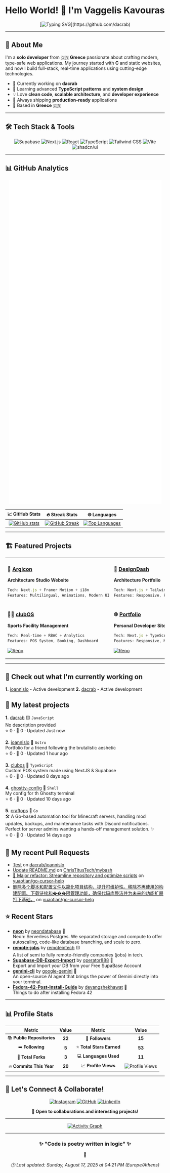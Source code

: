 <div align="center">

# Hello World! 👋 I'm Vaggelis Kavouras

[![Typing SVG](https://readme-typing-svg.herokuapp.com?font=Fira+Code&size=22&duration=3000&pause=1000&color=58A6FF&center=true&vCenter=true&width=700&lines=Full+Stack+Developer+from+Greece+🇬🇷;Building+Modern+Web+Applications;Always+Learning+%26+Shipping!;TypeScript+%7C+React+%7C+Next.js+Enthusiast;20+Commits+in+2025!)](https://github.com/dacrab)

---

</div>

## 🚀 About Me

I'm a **solo developer** from 🇬🇷 **Greece** passionate about crafting modern, type-safe web applications. My journey started with **C** and static websites, and now I build full-stack, real-time applications using cutting-edge technologies.

- 🔭 Currently working on **dacrab**
- 🌱 Learning advanced **TypeScript patterns** and **system design**
- 💡 Love **clean code**, **scalable architecture**, and **developer experience**
- 🎯 Always shipping **production-ready** applications
- 📍 Based in **Greece** 🇬🇷

---

## 🛠️ Tech Stack & Tools

<div align="center">

![Supabase](https://img.shields.io/badge/Supabase-3ECF8E?style=for-the-badge&logo=supabase&logoColor=white)
![Next.js](https://img.shields.io/badge/Next.js-000000?style=for-the-badge&logo=next.js&logoColor=white)
![React](https://img.shields.io/badge/React-20232A?style=for-the-badge&logo=react&logoColor=61DAFB)
![TypeScript](https://img.shields.io/badge/TypeScript-3178C6?style=for-the-badge&logo=typescript&logoColor=white)
![Tailwind CSS](https://img.shields.io/badge/TailwindCSS-06B6D4?style=for-the-badge&logo=tailwind-css&logoColor=white)
![Vite](https://img.shields.io/badge/Vite-646CFF?style=for-the-badge&logo=vite&logoColor=white)
![shadcn/ui](https://img.shields.io/badge/shadcn/ui-000000?style=for-the-badge&logo=shadcn&logoColor=white)

</div>

---

## 📊 GitHub Analytics

<div align="center">

![GitHub Metrics](https://raw.githubusercontent.com/dacrab/dacrab/main/github-metrics.svg)

</div>

<div align="center">

| 📈 **GitHub Stats** | 🔥 **Streak Stats** | 🌐 **Languages** |
|:---:|:---:|:---:|
| [![GitHub stats](https://github-readme-stats.vercel.app/api?username=dacrab&show_icons=true&theme=tokyonight&hide_border=true&bg_color=0D1117&title_color=58A6FF&text_color=C3D1D9&icon_color=58A6FF)](https://github.com/dacrab) | [![GitHub Streak](https://github-readme-streak-stats.herokuapp.com/?user=dacrab&theme=tokyonight&hide_border=true&background=0D1117&stroke=58A6FF&ring=58A6FF&fire=FF6B6B&currStreakLabel=58A6FF)](https://github.com/dacrab) | [![Top Languages](https://github-readme-stats.vercel.app/api/top-langs/?username=dacrab&layout=compact&theme=tokyonight&hide_border=true&bg_color=0D1117&title_color=58A6FF&text_color=C3D1D9)](https://github.com/dacrab) |

</div>

---

## 🏗️ Featured Projects

<table>
<tr>
<td width="50%">

### 🎯 [Argicon](https://argicon.gr)
**Architecture Studio Website**

```typescript
Tech: Next.js + Framer Motion + i18n
Features: Multilingual, Animations, Modern UI
```

</td>
<td width="50%">

### 🧱 [DesignDash](https://designdash.gr)
**Architecture Portfolio**

```typescript
Tech: Next.js + Tailwind CSS + Dark Mode
Features: Responsive, Portfolio Gallery
```

</td>
</tr>
<tr>
<td width="50%">

### 🧑‍💼 [clubOS](https://clubos.vercel.app)
**Sports Facility Management**

```typescript
Tech: Real-time + RBAC + Analytics
Features: POS System, Booking, Dashboard
```
[![Repo](https://img.shields.io/badge/View_Code-100000?style=for-the-badge&logo=github&logoColor=white)](https://github.com/dacrab/clubos)

</td>
<td width="50%">

### 🌐 [Portfolio](https://dacrab.github.io/)
**Personal Developer Site**

```typescript
Tech: Next.js + TypeScript + TailwindCSS
Features: Responsive, Modern, Fast
```
[![Repo](https://img.shields.io/badge/View_Code-100000?style=for-the-badge&logo=github&logoColor=white)](https://github.com/dacrab/portfolio)

</td>
</tr>
</table>

---

## 👷 Check out what I'm currently working on

**1.** [ioannislo](https://github.com/dacrab/ioannislo) - Active development
**2.** [dacrab](https://github.com/dacrab/dacrab) - Active development

## 🌱 My latest projects

**1.** [dacrab](https://github.com/dacrab/dacrab) 🟨 `JavaScript`  
No description provided  
⭐ 0 · 🍴 0 · Updated Just now

**2.** [ioannislo](https://github.com/dacrab/ioannislo) 🚀 `Astro`  
Portfolio for a friend following the brutalistic aeshetic  
⭐ 0 · 🍴 0 · Updated 1 hour ago

**3.** [clubos](https://github.com/dacrab/clubos) 🔷 `TypeScript`  
Custom POS system made using NextJS & Supabase  
⭐ 0 · 🍴 0 · Updated 8 days ago

**4.** [ghostty-config](https://github.com/dacrab/ghostty-config) 🐚 `Shell`  
My config for th Ghostty terminal  
⭐ 6 · 🍴 0 · Updated 10 days ago

**5.** [craftops](https://github.com/dacrab/craftops) 🔵 `Go`  
🛠️ A Go-based automation tool for Minecraft servers, handling mod updates, backups, and maintenance tasks with Discord notifications. Perfect for server admins wanting a hands-off management solution. ✨  
⭐ 0 · 🍴 0 · Updated 14 days ago

## 🔨 My recent Pull Requests

- [Test](https://github.com/dacrab/ioannislo/pull/1) on [dacrab/ioannislo](https://api.github.com/repos/dacrab/ioannislo)
- [Update README.md](https://github.com/ChrisTitusTech/mybash/pull/108) on [ChrisTitusTech/mybash](https://api.github.com/repos/ChrisTitusTech/mybash)
- [🚀 Major refactor: Streamline repository and optimize scripts](https://github.com/yuaotian/go-cursor-help/pull/568) on [yuaotian/go-cursor-help](https://api.github.com/repos/yuaotian/go-cursor-help)
- [删除多个脚本和配置文件以简化项目结构，提升可维护性。移除不再使用的构建配置、下载链接和���限管理功能，确保代码库整洁并为未来的功能扩展打下基础。](https://github.com/yuaotian/go-cursor-help/pull/548) on [yuaotian/go-cursor-help](https://api.github.com/repos/yuaotian/go-cursor-help)

## ⭐ Recent Stars

- [**neon**](https://github.com/neondatabase/neon) by [neondatabase](https://github.com/neondatabase) 🦀  
  Neon: Serverless Postgres. We separated storage and compute to offer autoscaling, code-like database branching, and scale to zero.
- [**remote-jobs**](https://github.com/remoteintech/remote-jobs) by [remoteintech](https://github.com/remoteintech) 🟨  
  A list of semi to fully remote-friendly companies (jobs) in tech.
- [**Supabase-DB-Export-Import**](https://github.com/operator888/Supabase-DB-Export-Import) by [operator888](https://github.com/operator888) 🔷  
  Export and Import your DB from your Free SupaBase Account
- [**gemini-cli**](https://github.com/google-gemini/gemini-cli) by [google-gemini](https://github.com/google-gemini) 🔷  
  An open-source AI agent that brings the power of Gemini directly into your terminal.
- [**Fedora-42-Post-Install-Guide**](https://github.com/devangshekhawat/Fedora-42-Post-Install-Guide) by [devangshekhawat](https://github.com/devangshekhawat) 📁  
  Things to do after installing Fedora 42

---

## 📊 Profile Stats

<div align="center">

| Metric | Value | Metric | Value |
|:---:|:---:|:---:|:---:|
| 📚 **Public Repositories** | **22** | 👥 **Followers** | **15** |
| ➡️ **Following** | **5** | ⭐ **Total Stars Earned** | **53** |
| 🍴 **Total Forks** | **3** | 💻 **Languages Used** | **11** |
| 🔥 **Commits This Year** | **20** | 📈 **Profile Views** | ![Profile Views](https://komarev.com/ghpvc/?username=dacrab&style=flat-square&color=58A6FF) |

</div>

---

## 🤝 Let's Connect & Collaborate!

<div align="center">

[![Instagram](https://img.shields.io/badge/Instagram-E4405F?style=for-the-badge&logo=instagram&logoColor=white)](https://www.instagram.com/killcrb/)
[![GitHub](https://img.shields.io/badge/GitHub-100000?style=for-the-badge&logo=github&logoColor=white)](https://github.com/dacrab)
[![LinkedIn](https://img.shields.io/badge/LinkedIn-0077B5?style=for-the-badge&logo=linkedin&logoColor=white)](https://www.linkedin.com/in/vkavouras/)

**💬 Open to collaborations and interesting projects!**

</div>

---

<div align="center">

[![Activity Graph](https://github-readme-activity-graph.vercel.app/graph?username=dacrab&custom_title=Vaggelis's%20Activity%20Graph&bg_color=0D1117&color=58A6FF&line=58A6FF&point=FFFFFF&area=true&hide_border=true)](https://github.com/dacrab)

</div>

---

<div align="center">

### ✨ **"Code is poetry written in logic"** ✨

💫

*🕒 Last updated: Sunday, August 17, 2025 at 04:21 PM (Europe/Athens)*

</div>